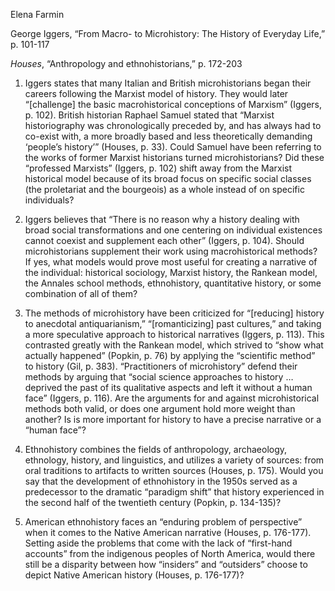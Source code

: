 Elena Farmin

George Iggers, “From Macro- to Microhistory: The History of Everyday Life,” p. 101-117

*Houses*, “Anthropology and ethnohistorians,” p. 172-203

1. Iggers states that many Italian and British microhistorians began their careers following the Marxist model of history. They would later “[challenge] the basic macrohistorical conceptions of Marxism” (Iggers, p. 102). British historian Raphael Samuel stated that “Marxist historiography was chronologically preceded by, and has always had to co-exist with, a more broadly based and less theoretically demanding ‘people’s history’” (Houses, p. 33). Could Samuel have been referring to the works of former Marxist historians turned microhistorians? Did these “professed Marxists” (Iggers, p. 102) shift away from the Marxist historical model because of its broad focus on specific social classes (the proletariat and the bourgeois) as a whole instead of on specific individuals?

2. Iggers believes that “There is no reason why a history dealing with broad social transformations and one centering on individual existences cannot coexist and supplement each other” (Iggers, p. 104). Should microhistorians supplement their work using macrohistorical methods? If yes, what models would prove most useful for creating a narrative of the individual: historical sociology, Marxist history, the Rankean model, the Annales school methods, ethnohistory, quantitative history, or some combination of all of them?

3. The methods of microhistory have been criticized for “[reducing] history to anecdotal antiquarianism,” “[romanticizing] past cultures,” and taking a more speculative approach to historical narratives (Iggers, p. 113). This contrasted greatly with the Rankean model, which strived to “show what actually happened” (Popkin, p. 76) by applying the “scientific method” to history (Gil, p. 383). “Practitioners of microhistory” defend their methods by arguing that “social science approaches to history … deprived the past of its qualitative aspects and left it without a human face” (Iggers, p. 116). Are the arguments for and against microhistorical methods both valid, or does one argument hold more weight than another? Is is more important for history to have a precise narrative or a “human face”?

4. Ethnohistory combines the fields of anthropology, archaeology, ethnology, history, and linguistics, and utilizes a variety of sources: from oral traditions to artifacts to written sources (Houses, p. 175). Would you say that the development of ethnohistory in the 1950s served as a predecessor to the dramatic “paradigm shift” that history experienced in the second half of the twentieth century (Popkin, p. 134-135)?

5. American ethnohistory faces an “enduring problem of perspective” when it comes to the Native American narrative (Houses, p. 176-177). Setting aside the problems that come with the lack of “first-hand accounts” from the indigenous peoples of North America, would there still be a disparity between how “insiders” and “outsiders” choose to depict Native American history (Houses, p. 176-177)?
